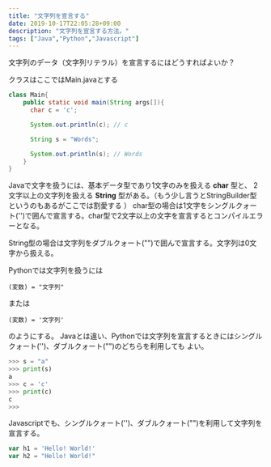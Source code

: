 ```yaml
---
title: "文字列を宣言する"
date: 2019-10-17T22:05:28+09:00
description: "文字列を宣言する方法。"
tags: ["Java","Python","Javascript"]
---
```

  
文字列のデータ（文字列リテラル）を宣言するにはどうすればよいか？

<div class="note_content_by_programming_language" id="note_content_Java">

クラスはここではMain.javaとする

```java
class Main{
    public static void main(String args[]){
      char c = 'c';

      System.out.println(c); // c

      String s = "Words";

      System.out.println(s); // Words
    }
}
```

Javaで文字を扱うには、基本データ型であり1文字のみを扱える **char** 型と、
2文字以上の文字列を扱える **String** 型がある。（もう少し言うとStringBuilder型というのもあるがここでは割愛する
）
char型の場合は1文字をシングルクォート('')で囲んで宣言する。char型で2文字以上の文字を宣言するとコンパイルエラ
ーとなる。

String型の場合は文字列をダブルクォート("")で囲んで宣言する。文字列は0文字から扱える。

</div>
<div class="note_content_by_programming_language" id="note_content_Python">

Pythonでは文字列を扱うには

```
(変数) = "文字列"
```

または

```
(変数) = '文字列'
```

のようにする。
Javaとは違い、Pythonでは文字列を宣言するときにはシングルクォート('')、ダブルクォート("")のどちらを利用しても
よい。

```python
>>> s = "a"
>>> print(s)
a
>>> c = 'c'
>>> print(c)
c
>>> 
```

</div>
<div class="note_content_by_programming_language" id="note_content_Javascript">

Javascriptでも、シングルクォート('')、ダブルクォート("")を利用して文字列を宣言する。

```Javascript
var h1 = 'Hello! World!'
var h2 = "Hello! World!"
```

</div>

